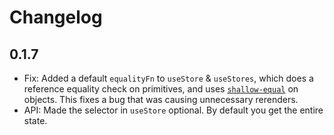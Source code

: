 # Changelog

## 0.1.7

- Fix: Added a default `equalityFn` to `useStore` & `useStores`, which does a reference equality check on primitives, and uses [`shallow-equal`](https://github.com/moroshko/shallow-equal) on objects. This fixes a bug that was causing unnecessary rerenders.
- API: Made the selector in `useStore` optional. By default you get the entire state.

